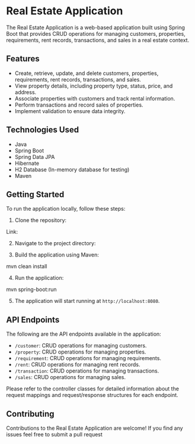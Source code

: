# Real Estate Application

The Real Estate Application is a web-based application built using Spring Boot that provides CRUD operations for managing customers, properties, requirements, rent records, transactions, and sales in a real estate context.

## Features

- Create, retrieve, update, and delete customers, properties, requirements, rent records, transactions, and sales.
- View property details, including property type, status, price, and address.
- Associate properties with customers and track rental information.
- Perform transactions and record sales of properties.
- Implement validation to ensure data integrity.

## Technologies Used

- Java
- Spring Boot
- Spring Data JPA
- Hibernate
- H2 Database (In-memory database for testing)
- Maven

## Getting Started

To run the application locally, follow these steps:

1. Clone the repository:

Link: 

2. Navigate to the project directory:

3. Build the application using Maven:

mvn clean install


4. Run the application:

mvn spring-boot:run

5. The application will start running at `http://localhost:8080`.

## API Endpoints

The following are the API endpoints available in the application:

- `/customer`: CRUD operations for managing customers.
- `/property`: CRUD operations for managing properties.
- `/requirement`: CRUD operations for managing requirements.
- `/rent`: CRUD operations for managing rent records.
- `/transaction`: CRUD operations for managing transactions.
- `/sales`: CRUD operations for managing sales.

Please refer to the controller classes for detailed information about the request mappings and request/response structures for each endpoint.

## Contributing

Contributions to the Real Estate Application are welcome! If you find any issues feel free to submit a pull request
